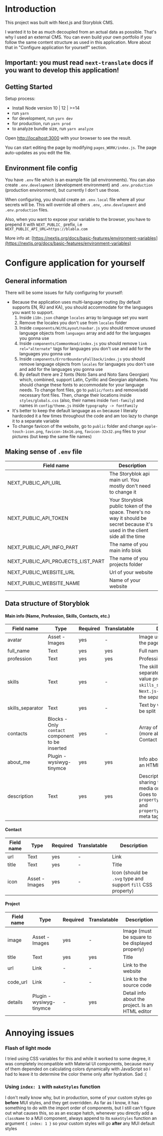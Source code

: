 # Introduction

This project was built with Next.js and Storyblok CMS.

I wanted it to be as much decoupled from an actual data as possible. That's why I used an external CMS. You can even build your own portfolio if you follow the same content structure as used in this application. More about that in "Configure application for yourself" section.

## Important: you must read `next-translate` docs if you want to develop this application!

## Getting Started

Setup process:

- Install Node version 10 | 12 | >=14
- run `yarn`
- for development, run `yarn dev`
- for production, run `yarn prod`
- to analyze bundle size, run `yarn analyze`

Open [http://localhost:3000](http://localhost:3000) with your browser to see the result.

You can start editing the page by modifying `pages_WORK/index.js`. The page auto-updates as you edit the file.

## Environment file config

You have `.env` file which is an example file (all environments). You can also create `.env.development` (development environment) and `.env.production` (production environment), but currently I don't use those.

When configuring, you should create an `.env.local` file where all your secrets will be. This will override all others `.env`, `.env.development` and `.env.production` files.

Also, when you want to expose your variable to the browser, you have to prepend it with `NEXT_PUBLIC_` prefix, i.e `NEXT_PUBLIC_API_URL=https://blabla.com`

More info at: [https://nextjs.org/docs/basic-features/environment-variables](https://nextjs.org/docs/basic-features/environment-variables)

# Configure application for yourself

## General information

There will be some issues for fully configuring for yourself:

- Because the application uses multi-language routing (by default supports EN, RU and KA), you should accommodate for the languages you want to support.
  1.  Inside `i18n.json` change `locales` array to language set you want
  2.  Remove the locales you don't use from `locales` folder
  3.  Inside `components/WithLayout/navbar.js` you should remove unused language objects from `languages` array and add for the languages you gonna use
  4.  Inside `components/CommonHead/index.js` you should remove `link rel="alternate"` tags for languages you don't use and add for the languages you gonna use
  5.  Inside `components/ErrorBoundaryFallback/index.js` you should remove language objects from `locales` for languages you don't use and add for the languages you gonna use
  6.  By default there are 2 fonts (Noto Sans and Noto Sans Georgian) which, combined, support Latin, Cyrillic and Georgian alphabets. You should change these fonts to accommodate for your language needs. To change font files, go to `public/fonts` and remove/add necessary font files. Then, change their locations inside `styles/globals.css` (also, their names inside `font-family`) and names in `config/theme.js` inside `typography -> fontFamily`
- It's better to keep the default language as `en` because I literally hardcoded it a few times throughout the code and am too lazy to change it to a separate variable
- To change favicon of the website, go to `public` folder and change `apple-touch-icon.png`, `favicon-16x16.png`, `favicon-32x32.png` files to your pictures (but keep the same file names)

## Making sense of `.env` file

| Field name                         | Description                                                                                                                    |
| ---------------------------------- | ------------------------------------------------------------------------------------------------------------------------------ |
| NEXT_PUBLIC_API_URL                | The Storyblok api main url. You mostly don't need to change it                                                                 |
| NEXT_PUBLIC_API_TOKEN              | Your Storyblok public token of the space. There's no way it should be secret because it's used in the client side all the time |
| NEXT_PUBLIC_API_INFO_PART          | The name of you main info blok                                                                                                 |
| NEXT_PUBLIC_API_PROJECTS_LIST_PART | The name of you projects folder                                                                                                |
| NEXT_PUBLIC_WEBSITE_URL            | Url of your website                                                                                                            |
| NEXT_PUBLIC_WEBSITE_NAME           | Name of your website                                                                                                           |

## Data structure of Storyblok

#### Main info (Name, Profession, Skills, Contacts, etc.)

| Field name       | Type                                             | Required | Translatable | Description                                                                                                                                            |
| ---------------- | ------------------------------------------------ | -------- | ------------ | ------------------------------------------------------------------------------------------------------------------------------------------------------ |
| avatar           | Asset - Images                                   | yes      | -            | Image used when sharing the page on social media                                                                                                       |
| full_name        | Text                                             | yes      | yes          | Full name of the person                                                                                                                                |
| profession       | Text                                             | yes      | yes          | Profession                                                                                                                                             |
| skills           | Text                                             | yes      | -            | The skills. You should separate each skill with value provided inside `skills_separator`. E.g `Next.js--React.js` where the separator is `--`          |
| skills_separator | Text                                             | yes      | -            | Text by which `skills` will be split                                                                                                                   |
| contacts         | Blocks - Only `contact` component to be inserted | yes      | -            | Array of `contact` Blocks (more about that in Contact section)                                                                                         |
| about_me         | Plugin - wysiwyg-tinymce                         | yes      | yes          | Info about the person. Is an HTML editor                                                                                                               |
| description      | Text                                             | yes      | yes          | Description used when sharing the page on social media or in search results. Goes to `property="description"` and `property="og:description"` meta tag |

#### Contact

| Field name | Type           | Required | Translatable | Description                                                  |
| ---------- | -------------- | -------- | ------------ | ------------------------------------------------------------ |
| url        | Text           | yes      | -            | Link                                                         |
| title      | Text           | yes      | -            | Title                                                        |
| icon       | Asset - Images | yes      | -            | Icon (should be `.svg` type and support `fill` CSS property) |

#### Project

| Field name | Type                     | Required | Translatable | Description                                      |
| ---------- | ------------------------ | -------- | ------------ | ------------------------------------------------ |
| image      | Asset - Images           | yes      | -            | Image (must be square to be displayed properly)  |
| title      | Text                     | yes      | yes          | Title                                            |
| url        | Link                     | -        | -            | Link to the website                              |
| code_url   | Link                     | -        | -            | Link to the source code                          |
| details    | Plugin - wysiwyg-tinymce | -        | yes          | Detail info about the project. Is an HTML editor |

# Annoying issues

### Flash of light mode

I tried using CSS variables for this and while it worked to some degree, it was completely incompatible with Material UI components, because many of them depended on calculating colors dynamically with JavaScript so I had to leave it to determine the color theme only after hydration. Sad :(

### Using `index: 1` with `makeStyles` function

I don't really know why, but in production, some of your custom styles go **before** MUI styles, and they get overridden. As far as I know, it has something to do with the import order of components, but I still can't figure out what causes this, so as an escape hatch, whenever you directly add a `className` to a MUI component, always append to its `makeStyles` function an argument `{ index: 1 }` so your custom styles will go **after** any MUI default styles
